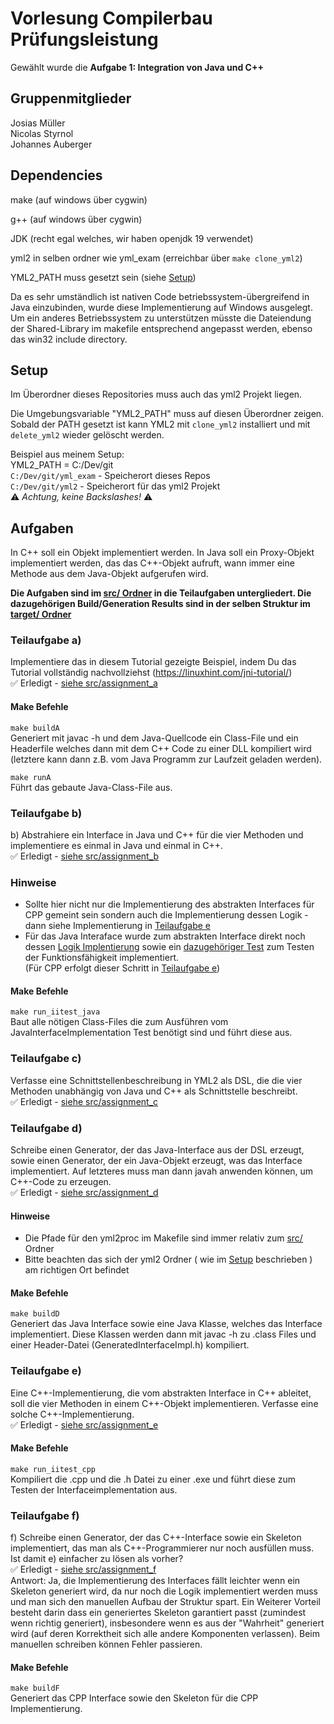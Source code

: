 # Vorlesung Compilerbau Prüfungsleistung

Gewählt wurde die **Aufgabe 1: Integration von Java und C++**

## Gruppenmitglieder
Josias Müller <br>
Nicolas Styrnol <br>
Johannes Auberger

## Dependencies
make (auf windows über cygwin)

g++ (auf windows über cygwin)

JDK (recht egal welches, wir haben openjdk 19 verwendet)

yml2 in selben ordner wie yml_exam (erreichbar über `make clone_yml2`)

YML2_PATH muss gesetzt sein (siehe [Setup](#setup))

Da es sehr umständlich ist nativen Code betriebssystem-übergreifend in Java einzubinden, wurde diese Implementierung auf Windows ausgelegt. Um ein anderes Betriebssystem zu unterstützen müsste die Dateiendung der Shared-Library im makefile entsprechend angepasst werden, ebenso das win32 include directory.

## Setup
Im Überordner dieses Repositories muss auch das yml2 Projekt liegen.

Die Umgebungsvariable "YML2_PATH" muss auf diesen Überordner zeigen. Sobald der PATH gesetzt ist kann YML2 mit `clone_yml2` installiert und mit `delete_yml2` wieder gelöscht werden.

Beispiel aus meinem Setup: <br>
YML2_PATH = C:/Dev/git<br>
`C:/Dev/git/yml_exam` - Speicherort dieses Repos<br>
`C:/Dev/git/yml2` - Speicherort für das yml2 Projekt<br>
⚠️ *Achtung, keine Backslashes!* ⚠️

## Aufgaben
In C++ soll ein Objekt implementiert werden. In Java soll ein
Proxy-Objekt implementiert werden, das das C++-Objekt aufruft, wann
immer eine Methode aus dem Java-Objekt aufgerufen wird.

**Die Aufgaben sind im [src/ Ordner](/src) in die Teilaufgaben untergliedert. Die dazugehörigen Build/Generation Results sind in der selben Struktur im [target/ Ordner](/target/)**

### Teilaufgabe a)
Implementiere das in diesem Tutorial gezeigte Beispiel, indem Du das Tutorial vollständig nachvollziehst (https://linuxhint.com/jni-tutorial/) <br>
✅ Erledigt - [siehe src/assignment_a](/src/assignment_a/)

#### Make Befehle
`make buildA`<br>
Generiert mit javac -h und dem Java-Quellcode ein Class-File und ein Headerfile welches dann mit dem C++ Code zu einer DLL kompiliert wird (letztere kann dann z.B. vom Java Programm zur Laufzeit geladen werden).

`make runA`<br>
Führt das gebaute Java-Class-File aus.

### Teilaufgabe b)
b) Abstrahiere ein Interface in Java und C++ für die vier Methoden und implementiere es einmal in Java und einmal in C++. <br>
✅ Erledigt - [siehe src/assignment_b](/src/assignment_b/)<br>

### Hinweise
- Sollte hier nicht nur die Implementierung des abstrakten Interfaces für CPP gemeint sein sondern auch die Implementierung dessen Logik - dann siehe Implementierung in [Teilaufgabe e](#teilaufgabe-e)
- Für das Java Interaface wurde zum abstrakten Interface direkt noch dessen [Logik Implentierung](/src/assignment_b/java/InterfaceImpl.java) sowie ein [dazugehöriger Test](./src/assignment_b/java/InterfaceImplTest.java) zum Testen der Funktionsfähigkeit implementiert. <br>
(Für CPP erfolgt dieser Schritt in [Teilaufgabe e](#teilaufgabe-e))

#### Make Befehle
`make run_iitest_java`<br>
Baut alle nötigen Class-Files die zum Ausführen vom JavaInterfaceImplementation Test benötigt sind und führt diese aus.


### Teilaufgabe c)
Verfasse eine Schnittstellenbeschreibung in YML2 als DSL, die die vier Methoden unabhängig von Java und C++ als Schnittstelle beschreibt. <br>
✅ Erledigt - [siehe src/assignment_c](/src/assignment_c/)<br>

### Teilaufgabe d)
Schreibe einen Generator, der das Java-Interface aus der DSL erzeugt, sowie einen Generator, der ein Java-Objekt erzeugt, was das Interface implementiert. Auf letzteres muss man dann javah anwenden können, um C++-Code zu erzeugen. <br>
✅ Erledigt - [siehe src/assignment_d](/src/assignment_d/)<br>

 #### Hinweise
- Die Pfade für den yml2proc im Makefile sind immer relativ zum [src/](/src/) Ordner
- Bitte beachten das sich der yml2 Ordner ( wie im [Setup](#setup) beschrieben ) am richtigen Ort befindet

#### Make Befehle
`make buildD`<br>
Generiert das Java Interface sowie eine Java Klasse, welches das Interface implementiert. Diese Klassen werden dann mit javac -h zu .class Files und einer Header-Datei (GeneratedInterfaceImpl.h) kompiliert.
### Teilaufgabe e)
Eine C++-Implementierung, die vom abstrakten Interface in C++ ableitet, soll die vier Methoden in einem C++-Objekt implementieren. Verfasse eine solche C++-Implementierung. <br>
✅ Erledigt - [siehe src/assignment_e](/src/assignment_e/)<br>
#### Make Befehle
`make run_iitest_cpp`<br>
Kompiliert die .cpp und die .h Datei zu einer .exe und führt diese zum Testen der Interfaceimplementation aus.

### Teilaufgabe f)
f) Schreibe einen Generator, der das C++-Interface sowie ein Skeleton implementiert, das man als C++-Programmierer nur noch ausfüllen muss. Ist damit e) einfacher zu lösen als vorher? <br>
✅ Erledigt - [siehe src/assignment_f](/src/assignment_f/)<br>
Antwort: Ja, die Implementierung des Interfaces fällt leichter wenn ein Skeleton generiert wird, da nur noch die Logik implementiert werden muss und man sich den manuellen Aufbau der Struktur spart. Ein Weiterer Vorteil besteht darin dass ein generiertes Skeleton garantiert passt (zumindest wenn richtig generiert), insbesondere wenn es aus der "Wahrheit" generiert wird (auf deren Korrektheit sich alle andere Komponenten verlassen). Beim manuellen schreiben können Fehler passieren.
#### Make Befehle
`make buildF`<br>
Generiert das CPP Interface sowie den Skeleton für die CPP Implementierung.
